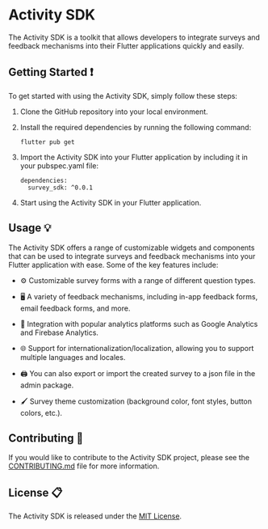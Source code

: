 # Activity SDK

The Activity SDK is a toolkit that allows developers to integrate surveys and feedback mechanisms into their Flutter applications quickly and easily.

## Getting Started ❗

To get started with using the Activity SDK, simply follow these steps:

1.  Clone the GitHub repository into your local environment.

2.  Install the required dependencies by running the following command:

        flutter pub get

3.  Import the Activity SDK into your Flutter application by including it in your pubspec.yaml file:

        dependencies:
          survey_sdk: ^0.0.1

4.  Start using the Activity SDK in your Flutter application.

## Usage 💡

The Activity SDK offers a range of customizable widgets and components that can be used to integrate surveys and feedback mechanisms into your Flutter application with ease. Some of the key features include:

- ⚙️ Customizable survey forms with a range of different question types.

- 🖥️ A variety of feedback mechanisms, including in-app feedback forms, email feedback forms, and more.

- 🧿 Integration with popular analytics platforms such as Google Analytics and Firebase Analytics.

- 🌐 Support for internationalization/localization, allowing you to support multiple languages and locales.

- 🖨️ You can also export or import the created survey to a json file in the admin package.

- 🖌️ Survey theme customization (background color, font styles, button colors, etc.).

## Contributing 🤝

If you would like to contribute to the Activity SDK project, please see the [CONTRIBUTING.md](CONTRIBUTING.md) file for more information.

## License 📋

The Activity SDK is released under the [MIT License](LICENSE).
